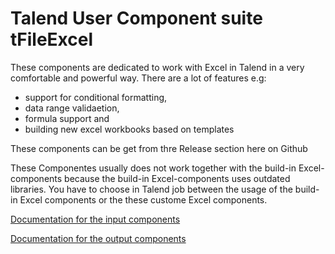 # Talend User Component suite tFileExcel
These components are dedicated to work with Excel in Talend in a very comfortable and powerful way.
There are a lot of features e.g: 
* support for conditional formatting, 
* data range validaetion, 
* formula support and 
* building new excel workbooks based on templates

These components can be get from thre Release section here on Github

These Componentes usually does not work together with the build-in Excel-components because the build-in Excel-components uses outdated libraries.
You have to choose in Talend job between the usage of the build-in Excel components or the these custome Excel components.

[Documentation for the input components](https://github.com/jlolling/talendcomp_tFileExcel/blob/master/doc/tFileExcelSheetInput.pdf)

[Documentation for the output components](https://github.com/jlolling/talendcomp_tFileExcel/blob/master/doc/tFileExcelSheetOutput.pdf)
